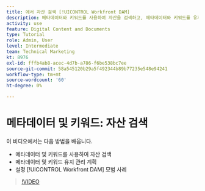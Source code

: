 ```yaml
---
title: 에서 자산 검색 [!UICONTROL Workfront DAM]
description: 메타데이터와 키워드를 사용하여 자산을 검색하고, 메타데이터와 키워드를 유지 관리할 계획을 수행하고, 설정하는 방법을 알아봅니다 [!UICONTROL Workfront DAM] 모범 사례에 따라 태깅합니다.
activity: use
feature: Digital Content and Documents
type: Tutorial
role: Admin, User
level: Intermediate
team: Technical Marketing
kt: 8976
exl-id: fffb4ab8-acec-4d7b-a786-f6be538bc7ee
source-git-commit: 58a545120b29a5f492344b89b77235e548e94241
workflow-type: tm+mt
source-wordcount: '60'
ht-degree: 0%

---
```


# 메타데이터 및 키워드: 자산 검색

이 비디오에서는 다음 방법을 배웁니다.

* 메타데이터 및 키워드를 사용하여 자산 검색
* 메타데이터 및 키워드 유지 관리 계획
* 설정 [!UICONTROL Workfront DAM] 모범 사례

>[!VIDEO](https://video.tv.adobe.com/v/335239/?quality=12)
